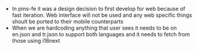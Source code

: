 - In pms-fe it was a design decision to first develop for web because of fast iteration. Web interface will not be used and any web specific things shoult be ported to their mobile counterparts
- When we are hardcoding anything that user sees it needs to be on en.json and tr.json to support both languages and it needs to fetch from those using i18next